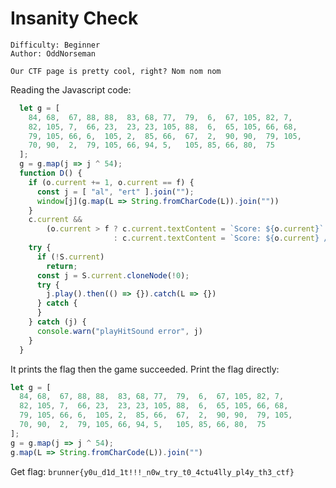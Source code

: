 # Insanity Check

```
Difficulty: Beginner
Author: OddNorseman

Our CTF page is pretty cool, right? Nom nom nom
```

Reading the Javascript code:

```javascript
  let g = [
    84, 68,  67, 88, 88,  83, 68, 77,  79,  6,  67, 105, 82, 7,
    82, 105, 7,  66, 23,  23, 23, 105, 88,  6,  65, 105, 66, 68,
    79, 105, 66, 6,  105, 2,  85, 66,  67,  2,  90, 90,  79, 105,
    70, 90,  2,  79, 105, 66, 94, 5,   105, 85, 66, 80,  75
  ];
  g = g.map(j => j ^ 54);
  function D() {
    if (o.current += 1, o.current == f) {
      const j = [ "al", "ert" ].join("");
      window[j](g.map(L => String.fromCharCode(L)).join(""))
    }
    c.current &&
        (o.current > f ? c.current.textContent = `Score: ${o.current}`
                       : c.current.textContent = `Score: ${o.current} / ${f} `);
    try {
      if (!S.current)
        return;
      const j = S.current.cloneNode(!0);
      try {
        j.play().then(() => {}).catch(L => {})
      } catch {
      }
    } catch (j) {
      console.warn("playHitSound error", j)
    }
  }
```

It prints the flag then the game succeeded. Print the flag directly:

```javascript
let g = [
  84, 68,  67, 88, 88,  83, 68, 77,  79,  6,  67, 105, 82, 7,
  82, 105, 7,  66, 23,  23, 23, 105, 88,  6,  65, 105, 66, 68,
  79, 105, 66, 6,  105, 2,  85, 66,  67,  2,  90, 90,  79, 105,
  70, 90,  2,  79, 105, 66, 94, 5,   105, 85, 66, 80,  75
];
g = g.map(j => j ^ 54);
g.map(L => String.fromCharCode(L)).join("")
```

Get flag: `brunner{y0u_d1d_1t!!!_n0w_try_t0_4ctu4lly_pl4y_th3_ctf}`